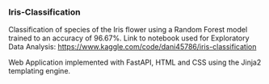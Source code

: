 ### Iris-Classification

Classification of species of the Iris flower using a Random Forest model trained to an accuracy of 96.67%. Link to notebook used for Exploratory Data Analysis: https://www.kaggle.com/code/dani45786/iris-classification 

Web Application implemented with FastAPI, HTML and CSS using the Jinja2 templating engine.
